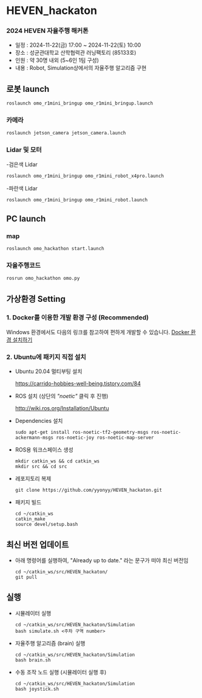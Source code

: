 # HEVEN_hackaton

### 2024 HEVEN 자율주행 해커톤
- 일정 : 2024-11-22(금) 17:00 ~ 2024-11-22(토) 10:00
- 장소 : 성균관대학교 산학협력관 러닝팩토리 (85133호)
- 인원 : 약 30명 내외 (5~6인 1팀 구성)
- 내용 : Robot, Simulation상에서의 자율주행 알고리즘 구현

## 로봇 launch
```bash
roslaunch omo_r1mini_bringup omo_r1mini_bringup.launch
```

### 카메라

```bash
roslaunch jetson_camera jetson_camera.launch
```

### Lidar 및 모터

-검은색 Lidar

```bash
roslaunch omo_r1mini_bringup omo_r1mini_robot_x4pro.launch
```

-파란색 Lidar

```bash
roslaunch omo_r1mini_bringup omo_r1mini_robot.launch
```


## PC launch

### map

```bash
roslaunch omo_hackathon start.launch
```

### 자율주행코드

```bash
rosrun omo_hackathon omo.py
```

## 가상환경 Setting
### 1. Docker를 이용한 개발 환경 구성 (Recommended)

Windows 환경에서도 다음의 링크를 참고하여 편하게 개발할 수 있습니다.
[Docker 환경 설치하기](https://github.com/yyonyy/HEVEN_hackaton/blob/main/Simulation/InstallDocker.md)

### 2. Ubuntu에 패키지 직접 설치

* Ubuntu 20.04 멀티부팅 설치

   https://carrido-hobbies-well-being.tistory.com/84

* ROS 설치 (상단의 *"noetic"* 클릭 후 진행)

   http://wiki.ros.org/Installation/Ubuntu

* Dependencies 설치

    ```
    sudo apt-get install ros-noetic-tf2-geometry-msgs ros-noetic-ackermann-msgs ros-noetic-joy ros-noetic-map-server
    ```

* ROS용 워크스페이스 생성

    ```
    mkdir catkin_ws && cd catkin_ws
    mkdir src && cd src
    ```
    
* 레포지토리 복제

    ```
    git clone https://github.com/yyonyy/HEVEN_hackaton.git
    ```

* 패키지 빌드

    ```
    cd ~/catkin_ws
    catkin_make
    source devel/setup.bash
    ```

## 최신 버전 업데이트

* 아래 명령어를 실행하여, "Already up to date." 라는 문구가 떠야 최신 버전임
    ```
    cd ~/catkin_ws/src/HEVEN_hackaton/
    git pull
    ```

## 실행

* 시뮬레이터 실행
    ```
    cd ~/catkin_ws/src/HEVEN_hackaton/Simulation
    bash simulate.sh <주차 구역 number>
    ```
    
* 자율주행 알고리즘 (brain) 실행
    ```
    cd ~/catkin_ws/src/HEVEN_hackaton/Simulation
    bash brain.sh
    ```

* 수동 조작 노드 실행 (시뮬레이터 실행 후)
    ```
    cd ~/catkin_ws/src/HEVEN_hackaton/Simulation
    bash joystick.sh
    ```
    
